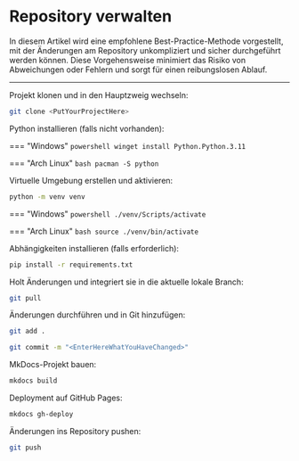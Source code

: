# Repository verwalten

In diesem Artikel wird eine empfohlene Best-Practice-Methode vorgestellt, mit der Änderungen am Repository unkompliziert und sicher durchgeführt werden können. Diese Vorgehensweise minimiert das Risiko von Abweichungen oder Fehlern und sorgt für einen reibungslosen Ablauf.

---

Projekt klonen und in den Hauptzweig wechseln:

```sh
git clone <PutYourProjectHere>
```

Python installieren (falls nicht vorhanden):

=== "Windows"
    ```powershell
    winget install Python.Python.3.11
    ```

=== "Arch Linux"
    ```bash
    pacman -S python
    ```

Virtuelle Umgebung erstellen und aktivieren:

```sh
python -m venv venv
```

=== "Windows"
    ```powershell
    ./venv/Scripts/activate
    ```

=== "Arch Linux"
    ```bash
    source ./venv/bin/activate
    ```

Abhängigkeiten installieren (falls erforderlich):

```sh
pip install -r requirements.txt
```

Holt Änderungen und integriert sie in die aktuelle lokale Branch:

```sh
git pull
```

Änderungen durchführen und in Git hinzufügen:

```sh
git add .
```

```sh
git commit -m "<EnterHereWhatYouHaveChanged>"
```

MkDocs-Projekt bauen:

```sh
mkdocs build
```

Deployment auf GitHub Pages:

```sh
mkdocs gh-deploy
```

Änderungen ins Repository pushen:

```sh
git push
```
